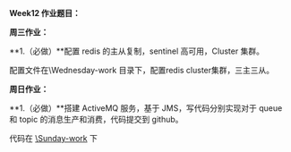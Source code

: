 **Week12 作业题目：**

**周三作业：**

**1.（必做）**配置 redis 的主从复制，sentinel 高可用，Cluster 集群。

配置文件在\Wednesday-work 目录下，配置redis cluster集群，三主三从。

**周日作业：**

**1.（必做）**搭建 ActiveMQ 服务，基于 JMS，写代码分别实现对于 queue 和 topic 的消息生产和消费，代码提交到 github。

代码在 [\Sunday-work](\Sunday-work) 下

